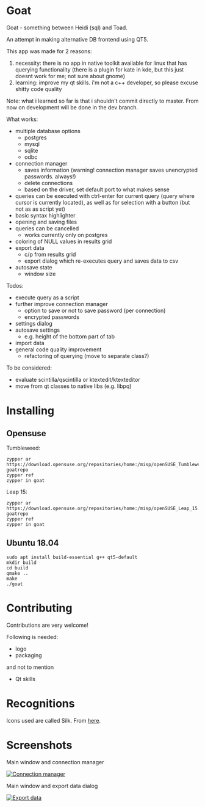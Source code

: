 # Goat

Goat - something between Heidi (sql) and Toad.

An attempt in making alternative DB frontend using QT5.

This app was made for 2 reasons:
1. necessity: there is no app in native toolkit available for linux that has querying functionality (there is a plugin for kate in kde, but this just doesnt work for me; not sure about gnome)
2. learning: improve my qt skills. i'm not a c++ developer, so please excuse shitty code quality

Note: what i learned so far is that i shouldn't commit directly to master. From now on development will be done in the dev branch.

What works:
- multiple database options
    - postgres
    - mysql
    - sqlite
    - odbc
- connection manager
    - saves information (warning! connection manager saves unencrypted passwords. always!)
    - delete connections
    - based on the driver, set default port to what makes sense
- queries can be executed with ctrl-enter for current query (query where cursor is currently located), as well as for selection with a button (but not as as script yet)
- basic syntax highlighter
- opening and saving files
- queries can be cancelled
    - works currently only on postgres
- coloring of NULL values in results grid
- export data
    - c/p from results grid
    - export dialog which re-executes query and saves data to csv
- autosave state
    - window size

Todos:
- execute query as a script
- further improve connection manager
    - option to save or not to save password (per connection)
    - encrypted passwords
- settings dialog
- autosave settings
    - e.g. height of the bottom part of tab
- import data
- general code quality improvement
    - refactoring of querying (move to separate class?)


To be considered:
- evaluate scintilla/qscintilla or ktextedit/ktexteditor
- move from qt classes to native libs (e.g. libpq)

# Installing

## Opensuse

Tumbleweed:
```
zypper ar https://download.opensuse.org/repositories/home:/misp/openSUSE_Tumbleweed/ goatrepo
zypper ref
zypper in goat
```

Leap 15:
```
zypper ar https://download.opensuse.org/repositories/home:/misp/openSUSE_Leap_15.0/ goatrepo
zypper ref
zypper in goat
```

## Ubuntu 18.04

```
sudo apt install build-essential g++ qt5-default
mkdir build
cd build
qmake ..
make
./goat
```

# Contributing

Contributions are very welcome!

Following is needed:
- logo
- packaging

and not to mention 

- Qt skills

# Recognitions

Icons used are called Silk. From [here](http://www.famfamfam.com/lab/icons/silk/).

# Screenshots

Main window and connection manager

[![Connection manager](https://i.imgur.com/XES59p0.png)](https://i.imgur.com/XES59p0.png)

Main window and export data dialog

[![Export data](https://i.imgur.com/A3W9qAL.png)](https://i.imgur.com/A3W9qAL.png)

